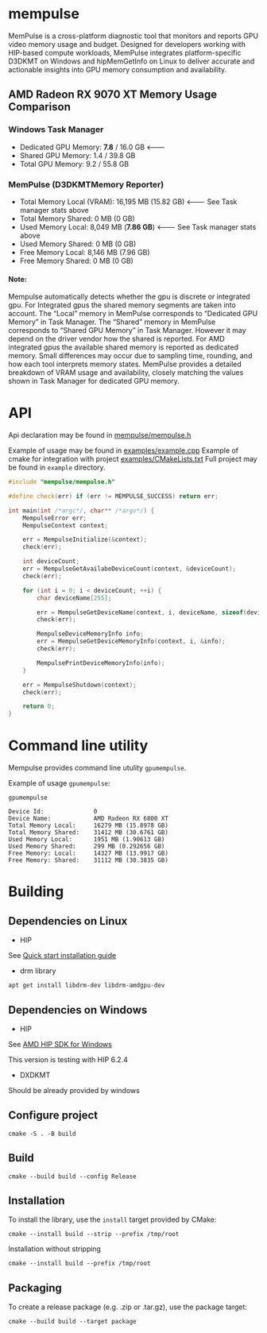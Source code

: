 # mempulse
MemPulse is a cross-platform diagnostic tool that monitors and reports GPU video memory usage and budget. Designed for developers working with HIP-based compute workloads, MemPulse integrates platform-specific D3DKMT on Windows and hipMemGetInfo on Linux to deliver accurate and actionable insights into GPU memory consumption and availability.

## AMD Radeon RX 9070 XT Memory Usage Comparison
### Windows Task Manager
* Dedicated GPU Memory: **7.8** / 16.0 GB <--- 
* Shared GPU Memory: 1.4 / 39.8 GB
* Total GPU Memory: 9.2 / 55.8 GB

### MemPulse (D3DKMTMemory Reporter)

* Total Memory Local (VRAM): 16,195 MB (15.82 GB) <--- See Task manager stats above
* Total Memory Shared: 0 MB (0 GB)
* Used Memory Local: 8,049 MB (**7.86 GB**) <--- See Task manager stats above
* Used Memory Shared: 0 MB (0 GB)
* Free Memory Local: 8,146 MB (7.96 GB)
* Free Memory Shared: 0 MB (0 GB)

#### Note:
Mempulse automatically detects whether the gpu is discrete or integrated gpu.
For Integrated gpus the shared memory segments are taken into account.
The “Local” memory in MemPulse corresponds to “Dedicated GPU Memory” in Task Manager.
The “Shared” memory in MemPulse corresponds to “Shared GPU Memory” in Task Manager.
However it may depend on the driver vendor how the shared is reported. For AMD integrated
gpus the available shared memory is reported as dedicated memory.
Small differences may occur due to sampling time, rounding, and how each tool interprets memory states.
MemPulse provides a detailed breakdown of VRAM usage and availability, closely matching the values shown in Task Manager for dedicated GPU memory.

# API 

Api declaration may be found in [mempulse/mempulse.h](mempulse/mempulse.h)

Example of usage may be found in [examples/example.cpp](examples/example.cpp)
Example of cmake for integration with project [examples/CMakeLists.txt](examples/CMakeLists.txt)
Full project may be found in `example` directory.


```cpp
#include "mempulse/mempulse.h"

#define check(err) if (err != MEMPULSE_SUCCESS) return err;

int main(int /*argc*/, char** /*argv*/) {
    MempulseError err;
    MempulseContext context;

    err = MempulseInitialize(&context);
    check(err);

    int deviceCount;
    err = MempulseGetAvailabeDeviceCount(context, &deviceCount);
    check(err);

    for (int i = 0; i < deviceCount; ++i) {
        char deviceName[255];

        err = MempulseGetDeviceName(context, i, deviceName, sizeof(deviceName));
        check(err);

        MempulseDeviceMemoryInfo info;
        err = MempulseGetDeviceMemoryInfo(context, i, &info);
        check(err);

        MempulsePrintDeviceMemoryInfo(info);
    }

    err = MempulseShutdown(context);
    check(err);

    return 0;
}

```

# Command line utility
Mempulse provides command line utulity `gpumempulse`. 

Example of usage `gpumempulse`:
```
gpumempulse

Device Id:              0
Device Name:            AMD Radeon RX 6800 XT
Total Memory Local:     16279 MB (15.8978 GB)
Total Memory Shared:    31412 MB (30.6761 GB)
Used Memory Local:      1951 MB (1.90613 GB)
Used Memory Shared:     299 MB (0.292656 GB)
Free Memory: Local:     14327 MB (13.9917 GB)
Free Memory: Shared:    31112 MB (30.3835 GB)
```

# Building
## Dependencies on Linux
* HIP 

See [Quick start installation guide](https://rocm.docs.amd.com/projects/install-on-linux/en/latest/install/quick-start.html)

* drm library
```
apt get install libdrm-dev libdrm-amdgpu-dev
```
## Dependencies on Windows
* HIP

See [AMD HIP SDK for Windows](https://www.amd.com/en/developer/resources/rocm-hub/hip-sdk.html)

This version is testing with HIP 6.2.4
* DXDKMT

Should be already provided by windows

## Configure project
```
cmake -S . -B build
```

## Build 
```
cmake --build build --config Release
```

## Installation

To install the library, use the `install` target provided by CMake:
```
cmake --install build --strip --prefix /tmp/root
```

Installation without stripping
```
cmake --install build --prefix /tmp/root
```

## Packaging

To create a release package (e.g. .zip or .tar.gz), use the package target:

```
cmake --build build --target package
```


